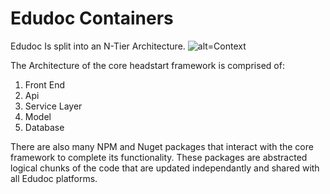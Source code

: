 # Edudoc Containers

Edudoc Is split into an N-Tier Architecture.
![alt=Context](Container-diagram-for-Edudoc.png)

The Architecture of the core headstart framework is comprised of:

1. Front End
1. Api
1. Service Layer
1. Model
1. Database

There are also many NPM and Nuget packages that interact with the core framework to complete its functionality. These packages are abstracted logical chunks of the code that are updated independantly and shared with all Edudoc platforms.
